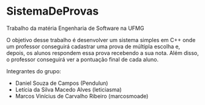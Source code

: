 # SistemaDeProvas
Trabalho da matéria Engenharia de Software na UFMG

O objetivo desse trabalho é desenvolver um sistema simples em C++ onde um professor conseguirá cadastrar uma prova de múltipla escolha e, depois, os alunos respondem essa prova recebendo a sua nota. Além disso, o professor conseguirá ver a pontuação final de cada aluno.  

Integrantes do grupo:
- Daniel Souza de Campos (Pendulun)
- Letícia da Silva Macedo Alves (leticiasma)
- Marcos Vinícius de Carvalho Ribeiro (marcosmoade)
